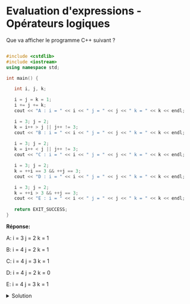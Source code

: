 # Evaluation d'expressions - Opérateurs logiques

Que va afficher le programme C++ suivant ?

~~~cpp

#include <cstdlib>
#include <iostream>
using namespace std;

int main() {

   int i, j, k;

   i = j = k = 1;
   i += j += k;
   cout << "A : i = " << i << " j = " << j << " k = " << k << endl;

   i = 3; j = 2;
   k = i++ > j || j++ != 3;
   cout << "B : i = " << i << " j = " << j << " k = " << k << endl;
   
   i = 3; j = 2;
   k = i++ < j || j++ != 3;
   cout << "C : i = " << i << " j = " << j << " k = " << k << endl;

   i = 3; j = 2;
   k = ++i == 3 && ++j == 3;
   cout << "D : i = " << i << " j = " << j << " k = " << k << endl;

   i = 3; j = 2;
   k = ++i > 3 && ++j == 3;
   cout << "E : i = " << i << " j = " << j << " k = " << k << endl;
     
   return EXIT_SUCCESS;
}


~~~

**Réponse:**

A: i = 3 j = 2 k = 1

B: i = 4 j = 2 k = 1

C: i = 4 j = 3 k = 1

D: i = 4 j = 2 k = 0

E: i = 4 j = 3 k = 1



<details>
<summary>Solution</summary>
<ul>
<li> A : i = 3 j = 2 k = 1</li>
<li>B : i = 4 j = 2 k = 1</li>
<li> C : i = 4 j = 3 k = 1</li>
<li> D : i = 4 j = 2 k = 0</li>
<li> E : i = 4 j = 3 k = 1</li>
</ul>
</details>